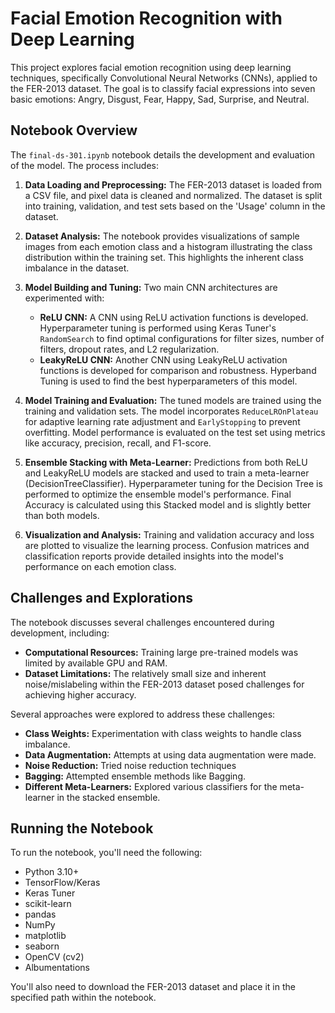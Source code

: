 # Facial Emotion Recognition with Deep Learning

This project explores facial emotion recognition using deep learning techniques, specifically Convolutional Neural Networks (CNNs), applied to the FER-2013 dataset.  The goal is to classify facial expressions into seven basic emotions: Angry, Disgust, Fear, Happy, Sad, Surprise, and Neutral.

## Notebook Overview

The `final-ds-301.ipynb` notebook details the development and evaluation of the model. The process includes:

1. **Data Loading and Preprocessing:**  The FER-2013 dataset is loaded from a CSV file, and pixel data is cleaned and normalized.  The dataset is split into training, validation, and test sets based on the 'Usage' column in the dataset.

2. **Dataset Analysis:**  The notebook provides visualizations of sample images from each emotion class and a histogram illustrating the class distribution within the training set.  This highlights the inherent class imbalance in the dataset.

3. **Model Building and Tuning:**  Two main CNN architectures are experimented with:
    * **ReLU CNN:**  A CNN using ReLU activation functions is developed.  Hyperparameter tuning is performed using Keras Tuner's `RandomSearch` to find optimal configurations for filter sizes, number of filters, dropout rates, and L2 regularization.
    * **LeakyReLU CNN:** Another CNN using LeakyReLU activation functions is developed for comparison and robustness. Hyperband Tuning is used to find the best hyperparameters of this model.

4. **Model Training and Evaluation:**  The tuned models are trained using the training and validation sets. The model incorporates `ReduceLROnPlateau` for adaptive learning rate adjustment and `EarlyStopping` to prevent overfitting.  Model performance is evaluated on the test set using metrics like accuracy, precision, recall, and F1-score.

5. **Ensemble Stacking with Meta-Learner:** Predictions from both ReLU and LeakyReLU models are stacked and used to train a meta-learner (DecisionTreeClassifier).  Hyperparameter tuning for the Decision Tree is performed to optimize the ensemble model's performance. Final Accuracy is calculated using this Stacked model and is slightly better than both models.

6. **Visualization and Analysis:** Training and validation accuracy and loss are plotted to visualize the learning process. Confusion matrices and classification reports provide detailed insights into the model's performance on each emotion class.

## Challenges and Explorations

The notebook discusses several challenges encountered during development, including:

* **Computational Resources:** Training large pre-trained models was limited by available GPU and RAM.
* **Dataset Limitations:** The relatively small size and inherent noise/mislabeling within the FER-2013 dataset posed challenges for achieving higher accuracy.

Several approaches were explored to address these challenges:

* **Class Weights:**  Experimentation with class weights to handle class imbalance.
* **Data Augmentation:** Attempts at using data augmentation were made.
* **Noise Reduction:** Tried noise reduction techniques
* **Bagging:** Attempted ensemble methods like Bagging.
* **Different Meta-Learners:** Explored various classifiers for the meta-learner in the stacked ensemble.

## Running the Notebook

To run the notebook, you'll need the following:

* Python 3.10+
* TensorFlow/Keras
* Keras Tuner
* scikit-learn
* pandas
* NumPy
* matplotlib
* seaborn
* OpenCV (cv2)
* Albumentations


You'll also need to download the FER-2013 dataset and place it in the specified path within the notebook.
